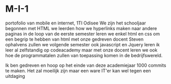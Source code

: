 # M-I-1
portofolio van mobile en internet, 1TI Odisee 
We zijn het schooljaar begonnen met HTML we leerden how we hyperlinks maken naar andere paginas in de loop van de eerste semester 
leren we enkel html en css om een begrip te hebben van html met onze gedreven docent Steven ophalvens zullen we volgende semester ook javascript en Jquery leren 
ik leer al zelfstandig op codeacademy maar met onze docent leren we ook hoe de programmatalen zullen van toepassing komen in de bedrijfswereld.

Ik ben gedreven en hoop op het einde van deze academiejaar 1000 commits te maken. Het zal moeilijk zijn maar een ware IT'er kan wel tegen een uitdaging 

